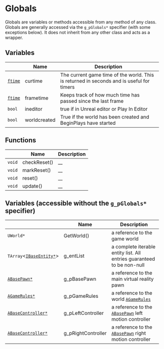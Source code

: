 # Globals

Globals are variables or methods accessible from any method of any class. Globals are generally accessed via the `g_pGlobals*` specifier (with some exceptions below). It does not inherit from any other class and acts as a wrapper.

## Variables

|  | Name | Description |
| --- | --- | --- |
| [`ftime`](./typedefs.md) | curtime | The current game time of the world. This is returned in seconds and is useful for timers |
| [`ftime`](./typedefs.md) | frametime | Keeps track of how much time has passed since the last frame |
| `bool` | ineditor | true if in Unreal editor or Play In Editor |
| `bool` | worldcreated | True if the world has been created and BeginPlays have started |

## Functions

|  | Name | Description |
| -- | --- | --- |
| `void` | checkReset() | __ |
| `void` | markReset() | __ |
| `void` | reset() | __ |
| `void` | update() | __ |

## Variables (accessible **without** the `g_pGlobals*` specifier)

|  | Name | Description |
| --- | --- | --- |
| `UWorld*` | GetWorld() | a reference to the game world |
| `TArray`<[`IBaseEntity*`](IBaseEntity.md)> | g_entList | a complete iterable entity list. All entries guaranteed to be non-null |
| [`ABasePawn*`](ABasePawn.md) | g_pBasePawn | a reference to the main virtual reality pawn |
| [`AGameRules*`](AGameRules.md) | g_pGameRules | a reference to the world [`AGameRules`](AGameRules.md) |
| [`ABaseController*`](ABaseController.md) | g_pLeftController | a reference to the [`ABasePawn`](ABasePawn.md) left motion controller |
| [`ABaseController*`](ABaseController.md) | g_pRightController | a reference to the [`ABasePawn`](ABasePawn.md) right motion controller |